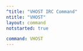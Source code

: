 ```yaml
---
^title: "VHOST IRC Command"
ntitle: "VHOST"
layout: command
notstarted: true

command: VHOST
---
```

